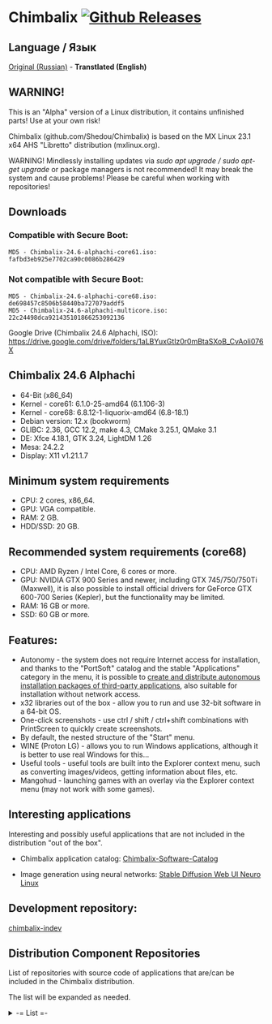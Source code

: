 # Chimbalix [![Github Releases](https://img.shields.io/github/downloads/Shedou/Chimbalix/total.svg)](https://github.com/Shedou/Chimbalix/releases)

## Language / Язык
[Original (Russian)](https://github.com/Shedou/Chimbalix) - **Transtlated (English)**

## WARNING!

This is an "Alpha" version of a Linux distribution, it contains unfinished parts! Use at your own risk!

Chimbalix (github.com/Shedou/Chimbalix) is based on the MX Linux 23.1 x64 AHS "Libretto" distribution (mxlinux.org).

WARNING! Mindlessly installing updates via *sudo apt upgrade / sudo apt-get upgrade* or package managers is not recommended! It may break the system and cause problems! Please be careful when working with repositories!

## Downloads

### Compatible with Secure Boot:
`MD5 - Chimbalix-24.6-alphachi-core61.iso: fafbd3eb925e7702ca90c0086b286429`

### Not compatible with Secure Boot:
`MD5 - Chimbalix-24.6-alphachi-core68.iso: de698457c8506b58440ba727079addf5`\
`MD5 - Chimbalix-24.6-alphachi-multicore.iso: 22c24498dca921435101866253092136`

Google Drive (Chimbalix 24.6 Alphachi, ISO): https://drive.google.com/drive/folders/1aLBYuxGtlz0r0mBtaSXoB_CvAoli076X

## Chimbalix 24.6 Alphachi
* 64-Bit (x86_64)
* Kernel - core61: 6.1.0-25-amd64 (6.1.106-3)
* Kernel - core68: 6.8.12-1-liquorix-amd64 (6.8-18.1)
* Debian version: 12.x (bookworm)
* GLIBC: 2.36, GCC 12.2, make 4.3, CMake 3.25.1, QMake 3.1
* DE: Xfce 4.18.1, GTK 3.24, LightDM 1.26
* Mesa: 24.2.2
* Display: X11 v1.21.1.7

## Minimum system requirements
* CPU: 2 cores, x86_64.
* GPU: VGA compatible.
* RAM: 2 GB.
* HDD/SSD: 20 GB.

## Recommended system requirements (core68)
* CPU: AMD Ryzen / Intel Core, 6 cores or more.
* GPU: NVIDIA GTX 900 Series and newer, including GTX 745/750/750Ti (Maxwell), it is also possible to install official drivers for GeForce GTX 600-700 Series (Kepler), but the functionality may be limited.
* RAM: 16 GB or more.
* SSD: 60 GB or more.

## Features:
* Autonomy - the system does not require Internet access for installation, and thanks to the "PortSoft" catalog and the stable "Applications" category in the menu, it is possible to [create and distribute autonomous installation packages of third-party applications](https://github.com/Shedou/Chimbalix-Software-Catalog), also suitable for installation without network access.
* x32 libraries out of the box - allow you to run and use 32-bit software in a 64-bit OS.
* One-click screenshots - use ctrl / shift / ctrl+shift combinations with PrintScreen to quickly create screenshots.
* By default, the nested structure of the "Start" menu.
* WINE (Proton LG) - allows you to run Windows applications, although it is better to use real Windows for this...
* Useful tools - useful tools are built into the Explorer context menu, such as converting images/videos, getting information about files, etc.
* Mangohud - launching games with an overlay via the Explorer context menu (may not work with some games).

## Interesting applications
Interesting and possibly useful applications that are not included in the distribution "out of the box".

* Chimbalix application catalog: [Chimbalix-Software-Catalog](https://github.com/Shedou/Chimbalix-Software-Catalog)

* Image generation using neural networks: [Stable Diffusion Web UI Neuro Linux](https://github.com/Shedou/Neuro/tree/main/SD_WEBUI_Neuro_Linux)

## Development repository:

[chimbalix-indev](https://github.com/Shedou/chimbalix-indev)

## Distribution Component Repositories
List of repositories with source code of applications that are/can be included in the Chimbalix distribution.

The list will be expanded as needed.

<details>
<summary>-= List =-</summary>

* Distribution installer: [chimbalix-installer](https://github.com/Shedou/chimbalix-installer)
* Distribution ISO image creator: [chimbalix-snapshot](https://github.com/Shedou/chimbalix-snapshot)
* Baobab disk space analyzer: [chimbalix-baobab](https://github.com/Shedou/chimbalix-baobab)

</details>
